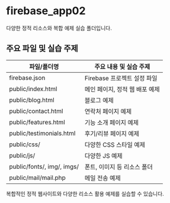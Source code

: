 # firebase_app02

다양한 정적 리소스와 복합 예제 실습 폴더입니다.

## 주요 파일 및 실습 주제

| 파일/폴더명           | 주요 내용 및 실습 주제                |
|----------------------|--------------------------------------|
| firebase.json        | Firebase 프로젝트 설정 파일           |
| public/index.html    | 메인 페이지, 정적 웹 배포 예제        |
| public/blog.html     | 블로그 예제                           |
| public/contact.html  | 연락처 페이지 예제                   |
| public/features.html | 기능 소개 페이지 예제                 |
| public/testimonials.html | 후기/리뷰 페이지 예제              |
| public/css/          | 다양한 CSS 스타일 예제                |
| public/js/           | 다양한 JS 예제                        |
| public/fonts/, img/, imgs/ | 폰트, 이미지 등 리소스 폴더      |
| public/mail/mail.php | 메일 전송 예제                        |

복합적인 정적 웹사이트와 다양한 리소스 활용 예제를 실습할 수 있습니다.
